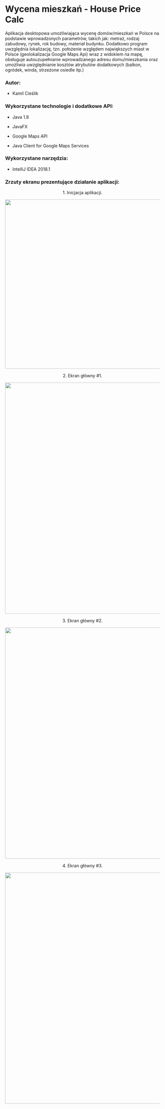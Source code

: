 # Wycena mieszkań - House Price Calc

Aplikacja desktopowa umożliwiająca wycenę domów/mieszkań w Polsce na podstawie wprowadzonych parametrów,
takich jak: metraż, rodzaj zabudowy, rynek, rok budowy, materiał budynku. Dodatkowo program uwzględnia lokalizację, 
tzn. położenie względem największych miast w Polsce (geolokalizacja Google Maps Api) wraz z widokiem na mapę, 
obsługuje autouzupełnianie wprowadzanego adresu domu/mieszkania oraz umożliwia uwzględnianie kosztów atrybutów 
dodatkowych (balkon, ogródek, winda, strzeżone osiedle itp.)

### Autor:

- Kamil Cieślik <br />

### Wykorzystane technologie i dodatkowe API:

- Java 1.8 <br /> 

- JavaFX <br /> 

- Google Maps API <br /> 

- Java Client for Google Maps Services <br /> 

### Wykorzystane narzędzia:

- IntelliJ IDEA 2018.1 <br />

### Zrzuty ekranu prezentujące działanie aplikacji:
<p align="center">
1. Inicjacja aplikacji.
</p>
<p align="center">
<img height="549" width="1373" src="https://image.ibb.co/mF5QCH/1.png" />
</p>
<p align="center">

<p align="center">
2. Ekran główny #1.
</p>
<p align="center">
<img height="750" width="1373" src="https://image.ibb.co/mLZ7Rc/2.png" />
</p>
<p align="center">

<p align="center">
3. Ekran główny #2.
</p>
<p align="center">
<img height="750" width="1373" src="https://image.ibb.co/kJ47Rc/3.png" />
</p>
<p align="center">

<p align="center">
4. Ekran główny #3.
</p>
<p align="center">
<img height="750" width="1373" src="https://image.ibb.co/c9odXH/4.png" />
</p>
<p align="center">
